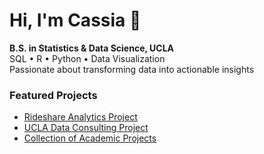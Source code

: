 # Hi, I'm Cassia 👋

 **B.S. in Statistics & Data Science, UCLA**  
 SQL • R • Python • Data Visualization  
 Passionate about transforming data into actionable insights

### Featured Projects
- [Rideshare Analytics Project](https://github.com/cassiakroo/Rideshare-Analytics-Project)
- [UCLA Data Consulting Project](https://github.com/cassiakroo/UCLA-Data-Consulting-Project)
- [Collection of Academic Projects](https://github.com/cassiakroo/academic-data-projects)

